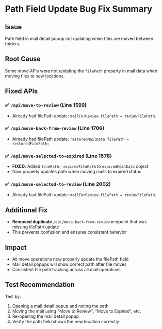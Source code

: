 # Path Field Update Bug Fix Summary

## Issue
Path field in mail detail popup not updating when files are moved between folders.

## Root Cause
Some move APIs were not updating the `filePath` property in mail data when moving files to new locations.

## Fixed APIs

### ✅ `/api/move-to-review` (Line 1599)
- Already had filePath update: `mailForReview.filePath = reviewFilePath;`

### ✅ `/api/move-back-from-review` (Line 1706) 
- Already had filePath update: `restoredMailData.filePath = restoredFilePath;`

### ✅ `/api/move-selected-to-expired` (Line 1878)
- **FIXED**: Added `filePath: expiredFilePath` to `expiredMailData` object
- Now properly updates path when moving mails to expired status

### ✅ `/api/move-selected-to-review` (Line 2002)
- Already had filePath update: `mailForReview.filePath = reviewFilePath;`

## Additional Fix
- **Removed duplicate** `/api/move-back-from-review` endpoint that was missing filePath update
- This prevents confusion and ensures consistent behavior

## Impact
- All move operations now properly update the filePath field
- Mail detail popups will show correct path after file moves
- Consistent file path tracking across all mail operations

## Test Recommendation
Test by:
1. Opening a mail detail popup and noting the path
2. Moving the mail using "Move to Review", "Move to Expired", etc.
3. Re-opening the mail detail popup
4. Verify the path field shows the new location correctly